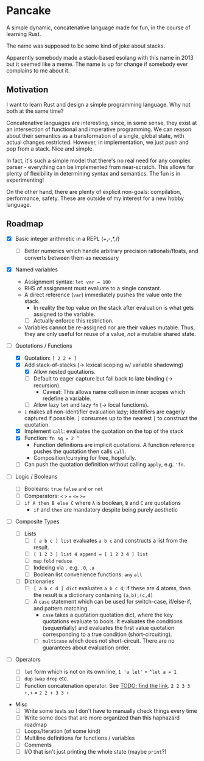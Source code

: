 # Pancake

A simple dynamic, concatenative language made for fun, in the course of learning
Rust.

The name was supposed to be some kind of joke about stacks.

Apparently somebody made a stack-based esolang with this name in 2013 but it
seemed like a meme. The name is up for change if somebody ever complains to me
about it.

## Motivation

I want to learn Rust and design a simple programming language. Why not both at
the same time?

Concatenative languages are interesting, since, in some sense, they exist at an
intersection of functional and imperative programming. We can reason about their
semantics as a transformation of a single, global state, with actual changes
restricted. However, in implementation, we just push and pop from a stack. Nice
and simple.

In fact, it's such a simple model that there's no real need for any complex
parser - everything can be implemented from near-scratch. This allows for plenty
of flexibility in determining syntax and semantics. The fun is in experimenting!

On the other hand, there are plenty of explicit non-goals: compilation,
performance, safety. These are outside of my interest for a new hobby language.

## Roadmap

- [x] Basic integer arithmetic in a REPL (+,-,*,/)
  - [ ] Better numerics which handle arbitrary precision rationals/floats, and
        converts between them as necessary

- [x] Named variables
  - Assignment syntax: `let var = 100`
  - RHS of assignment must evaluate to a single constant.
  - A direct reference (`var`) immediately pushes the value onto the stack.
    - In reality the top value on the stack after evaluation is what gets
      assigned to the variable.
    - [ ] Actually enforce this restriction.
  - Variables cannot be re-assigned nor are their values mutable. Thus, they are
    only useful for reuse of a value, *not* a mutable shared state.

- [ ] Quotations / Functions
  - [x] Quotation: `[ 2 2 + ]`
  - [x] Add stack-of-stacks (-> lexical scoping w/ variable shadowing)
    - [x] Allow nested quotations.
    - [ ] Default to eager capture but fall back to late binding (-> recursion).
      - Caveat: This allows name collision in inner scopes which redefine a
        variable.
    - [ ] Allow lazy `let` and lazy `fn` (-> local functions).
  - `[` makes all non-identifier evaluation lazy; identifiers are eagerly
    captured if possible. `]` consumes up to the nearest `[` to construct the
    quotation.
  - [x] Implement `call`: evaluates the quotation on the top of the stack
  - [x] Function: `fn sq = 2 ^`
    - Function definitions are implicit quotations. A function reference pushes
      the quotation then calls `call`.
    - Composition/currying for free, hopefully.
  - [ ] Can push the quotation definition without calling `apply`, e.g. `'fn`.

- [ ] Logic / Booleans
  - [ ] Booleans: `true` `false` `and` `or` `not`
  - [ ] Comparators: `<` `>` `=` `<=` `>=`
  - [ ] `if A then B else C` where `A` is boolean, `B` and `C` are quotations
    - `if` and `then` are mandatory despite being purely aesthetic

- [ ] Composite Types
  - [ ] Lists
    - [ ] `[ a b c ] list` evaluates `a b c` and constructs a list from the
          result.
    - [ ] `[ 1 2 3 ] list 4 append = [ 1 2 3 4 ] list`
    - [ ] `map` `fold` `reduce`
    - [ ] Indexing via `.` e.g. `.0`, `.a`
    - [ ] Boolean list convenience functions: `any` `all`
  - [ ] Dictionaries
    - [ ] `[ a b c d ] dict` evaluates `a b c d`; if these are 4 atoms, then the
          result is a dictionary containing `(a,b),(c,d)`
    - [ ] A `case` statement which can be used for switch-case, if/else-if, and
          pattern matching.
      - `case` takes a quotation:quotation dict, where the key quotations
      evaluate to bools. It evaluates the conditions (sequentially) and
      evaluates the first value quotation corresponding to a true condition
      (short-circuiting).
      - [ ] `multicase` which does not short-circuit. There are no guarantees
            about evaluation order.
  
- [ ] Operators
  - [ ] `let` form which is not on its own line, `1 'a let'` = `^let a = 1`
  - [ ] `dup` `swap` `drop` etc. 
  - [ ] Function concatenation operator. See [TODO: find the
        link](http://google.com). `2 2 3 3 +,+` = `2 2 + 3 3 +`

- Misc
  - [ ] Write some tests so I don't have to manually check things every time
  - [ ] Write some docs that are more organized than this haphazard roadmap
  - [ ] Loops/Iteration (of some kind)
  - [ ] Multiline definitions for functions / variables
  - [ ] Comments
  - [ ] I/O that isn't just printing the whole state (maybe `print`?)
